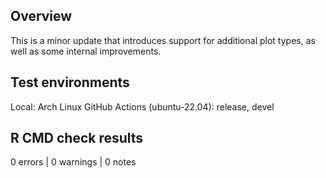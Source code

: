 ## Overview

This is a minor update that introduces support for additional plot types, as
well as some internal improvements.

## Test environments
Local: Arch Linux
GitHub Actions (ubuntu-22.04): release, devel

## R CMD check results

0 errors | 0 warnings | 0 notes
